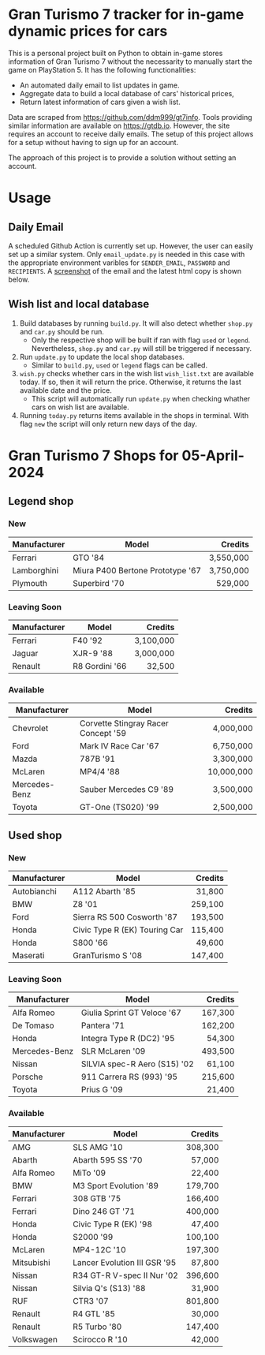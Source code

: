 # Gran Turismo 7 tracker for in-game dynamic prices for cars

This is a personal project built on Python to obtain in-game stores information of Gran Turismo 7 without the necessarity to manually start the game on PlayStation 5. It has the following functionalities:

- An automated daily email to list updates in game.
- Aggregate data to build a local database of cars' historical prices,
- Return latest information of cars given a wish list.

Data are scraped from https://github.com/ddm999/gt7info. Tools providing similar information are available on https://gtdb.io. However, the site requires an account to receive daily emails. The setup of this project allows for a setup without having to sign up for an account.

The approach of this project is to provide a solution without setting an account.

# Usage

## Daily Email

A scheduled Github Action is currently set up. However, the user can easily set up a similar system. Only `email_update.py` is needed in this case with the appropriate environment varibles for `SENDER_EMAIL`, `PASSWORD` and `RECIPIENTS`. A [screenshot](https://raw.githubusercontent.com/marcohoucheng/Gran-Turismo-7-Price-Tracker/main/data/email_screenshot.png) of the email and the latest html copy is shown below.

## Wish list and local database

1. Build databases by running `build.py`. It will also detect whether `shop.py` and `car.py` should be run.
    - Only the respective shop will be built if ran with flag `used` or `legend`. Nevertheless, `shop.py` and `car.py` will still be triggered if necessary.
2. Run `update.py` to update the local shop databases.
    - Similar to `build.py`, `used` or `legend` flags can be called.
3. `wish.py` checks whether cars in the wish list `wish_list.txt` are available today. If so, then it will return the price. Otherwise, it returns the last available date and the price.
    - This script will automatically run `update.py` when checking whather cars on wish list are available.
4. Running `today.py` returns items available in the shops in terminal. With flag `new` the script will only return new days of the day.


# Gran Turismo 7 Shops for 05-April-2024



## Legend shop

### New
 | Manufacturer | Model | Credits |
 | --- | --- | --: |
|Ferrari|GTO '84|3,550,000|
|Lamborghini|Miura P400 Bertone Prototype '67|3,750,000|
|Plymouth|Superbird '70|529,000|

### Leaving Soon
 | Manufacturer | Model | Credits |
 | --- | --- | --: |
|Ferrari|F40 '92|3,100,000|
|Jaguar|XJR-9 '88|3,000,000|
|Renault|R8 Gordini '66|32,500|

### Available
 | Manufacturer | Model | Credits |
 | --- | --- | --: |
|Chevrolet|Corvette Stingray Racer Concept '59|4,000,000|
|Ford|Mark IV Race Car '67|6,750,000|
|Mazda|787B '91|3,300,000|
|McLaren|MP4/4 '88|10,000,000|
|Mercedes-Benz|Sauber Mercedes C9 '89|3,500,000|
|Toyota|GT-One (TS020) '99|2,500,000|


## Used shop

### New
 | Manufacturer | Model | Credits |
 | --- | --- | --: |
|Autobianchi|A112 Abarth '85|31,800|
|BMW|Z8 '01|259,100|
|Ford|Sierra RS 500 Cosworth '87|193,500|
|Honda|Civic Type R (EK) Touring Car|115,400|
|Honda|S800 '66|49,600|
|Maserati|GranTurismo S '08|147,400|

### Leaving Soon
 | Manufacturer | Model | Credits |
 | --- | --- | --: |
|Alfa Romeo|Giulia Sprint GT Veloce '67|167,300|
|De Tomaso|Pantera '71|162,200|
|Honda|Integra Type R (DC2) '95|54,300|
|Mercedes-Benz|SLR McLaren '09|493,500|
|Nissan|SILVIA spec-R Aero (S15) '02|61,100|
|Porsche|911 Carrera RS (993) '95|215,600|
|Toyota|Prius G '09|21,400|

### Available
 | Manufacturer | Model | Credits |
 | --- | --- | --: |
|AMG|SLS AMG '10|308,300|
|Abarth|Abarth 595 SS '70|57,000|
|Alfa Romeo|MiTo '09|22,400|
|BMW|M3 Sport Evolution '89|179,700|
|Ferrari|308 GTB '75|166,400|
|Ferrari|Dino 246 GT '71|400,000|
|Honda|Civic Type R (EK) '98|47,400|
|Honda|S2000 '99|100,100|
|McLaren|MP4-12C '10|197,300|
|Mitsubishi|Lancer Evolution III GSR '95|87,800|
|Nissan|R34 GT-R V-spec II Nur '02|396,600|
|Nissan|Silvia Q's (S13) '88|31,900|
|RUF|CTR3 '07|801,800|
|Renault|R4 GTL '85|30,000|
|Renault|R5 Turbo '80|147,400|
|Volkswagen|Scirocco R '10|42,000|
